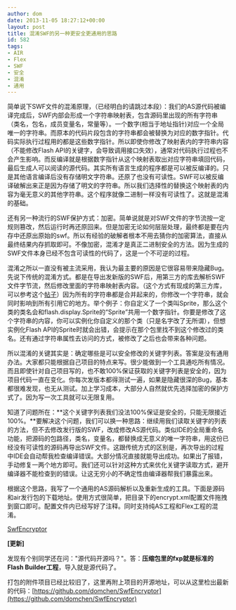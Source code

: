 ```yaml
---
author: dom
date: 2013-11-05 18:27:12+00:00
layout: post
title: 混淆SWF的另一种更安全更通用的思路
id: 582
tags:
- AIR
- Flex
- SWF
- 安全
- 混淆
- 通用
---
```


简单说下SWF文件的混淆原理，（已经明白的请跳过本段）：我们的AS源代码被编译完成后，SWF内部会形成一个字符串映射表，包含源码里出现的所有字符串（类名，包名，成员变量名，常量等）。一个数字(相当于地址指针)对应一个全局唯一的字符串。而原本的代码片段包含的字符串都会被替换为对应的数字指针。代码实际执行过程用的都是这些数字指针。所以即使你修改了映射表内的字符串内容（不能修改Flash API的关键字，会导致调用接口失效），通常对代码执行过程也不会产生影响。而反编译就是根据数字指针从这个映射表取出对应字符串填回代码，最后生成人可以阅读的源代码。其实所有语言生成的程序都是可以被反编译的。只是其他语言编译后没有存储明文字符串。还原了也没有可读性。SWF可以被反编译破解出来正是因为存储了明文的字符串。所以我们选择性的替换这个映射表的内容为毫无意义的其他字符串。这个程序就像二进制一样没有可读性了。这就是混淆的基础。

还有另一种流行的SWF保护方式：加密。简单说就是对SWF文件的字节流按一定规则篡改，然后运行时再还原回来。但是加密无论如何层层处理，最终都是要在内存中还原出原始的swf。所以有经验的破解者根本不用去猜你的加密算法，直接从最终结果内存抓取即可。不像加密，混淆才是真正二进制安全的方法。因为生成的SWF文件本身已经不包含可读性的代码了，这是一个不可逆的过程。



混淆之所以一直没有被主流采用，我认为最主要的原因是它很容易带来隐藏Bug。先说下传统的混淆方式。都是在导出发新版的SWF后，用第三方的库去解析SWF文件字节流，然后修改里面的字符串映射表内容。（这个方式有现成的第三方库，可以参考这个[帖子](http://bbs.9ria.com/thread-138862-1-1.html)）因为所有的字符串都是合并起来的，你修改一个字符串，就会同时影响到所有引用它的地方。举个例子：你自定义了一个类叫Sprite，那么这个类的类名会和flash.display.Sprite的“Sprite”共用一个数字指针。你要是修改了这个字符串的内容，你可以实例化你自定义的那个类（只是名字改了无所谓），但想实例化Flash API的Sprite时就会出错，会提示在那个包里找不到这个修改过的类名。还有通过字符串属性去访问的方式，被修改了之后也会带来各种问题。

所以混淆的关键其实是：确定哪些是可以安全修改的关键字列表。答案是没有通用办法。大家都只能根据自己项目的特点来写。很少能做到一个工具通吃所有情况。而且即使针对自己项目写的，也不敢100%保证获取的关键字列表是安全的，因为项目代码一直在变化。你每次发版本都得测试一遍，如果是隐藏很深的Bug，基本都很难发现，也无从测试。加上学习成本，大部分人自然就优先选择加密的保护方式了。因为写一次工具就可以无限复用。

知道了问题所在：**这个关键字列表我们没法100%保证是安全的，只能无限接近100%。**要解决这个问题，我们可以换一种思路：继续用我们读取关键字的列表的方法，但不去修改发行版的SWF，改成修改AS源代码。类似IDE的全局重命名功能，把源码的包路径，类名，变量名，都替换成无意义的唯一字符串，用这份已经没有可读性的源码再导出SWF文件。这跟传统方式的区别是，再次导出的过程中IDE会自动帮我检查编译错误。大部分情况直接就能导出成功。如果出了报错，手动修复一两个地方即可。我们还可以针对这种方式来优化关键字读取方式，避开编译器不能检查到的错误。让这无穷小的不确定性由编译器帮我们暴露出来。

根据这个思路，我写了一个通用的AS源码解析以及重新生成的工具。下面是源码和air发行包的下载地址。使用方式很简单，把目录下的encrypt.xml配置文件拖拽到窗口即可。配置文件内已经写好了注释。同时支持纯AS工程和Flex工程的混淆。

[SwfEncryptor](/uploads/2013/11/SwfEncryptor.zip)

**[更新]**

发现有个别同学还在问："源代码开源吗？"。答：**压缩包里的fxp就是标准的Flash Builder工程**，导入就是源代码了。

打包的附件项目已经比较旧了，这里再附上项目的开源地址，可以从这里检出最新的代码：[https://github.com/domchen/SwfEncryptor](https://github.com/domchen/SwfEncryptor)
